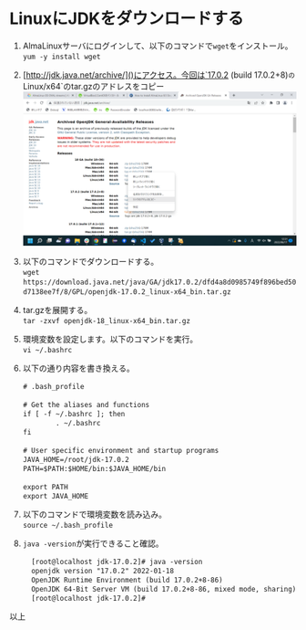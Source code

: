 # LinuxにJDKをダウンロードする

1. AlmaLinuxサーバにログインして、以下のコマンドで`wget`をインストール。  
  `yum -y install wget`

1. [http://jdk.java.net/archive/]()にアクセス。今回は`17.0.2 (build 17.0.2+8)`の`Linux/x64`のtar.gzのアドレスをコピー
![picture 32](almalinux_install_image/1f85b375a6f33936650c0cd7dc9e5af8c9aff529534925676181d86d9c083543.png)  

1. 以下のコマンドでダウンロードする。  
`wget https://download.java.net/java/GA/jdk17.0.2/dfd4a8d0985749f896bed50d7138ee7f/8/GPL/openjdk-17.0.2_linux-x64_bin.tar.gz`

1. tar.gzを展開する。  
`tar -zxvf openjdk-18_linux-x64_bin.tar.gz`

1. 環境変数を設定します。以下のコマンドを実行。  
`vi ~/.bashrc`

1. 以下の通り内容を書き換える。
    ```
    # .bash_profile

    # Get the aliases and functions
    if [ -f ~/.bashrc ]; then
            . ~/.bashrc
    fi

    # User specific environment and startup programs
    JAVA_HOME=/root/jdk-17.0.2
    PATH=$PATH:$HOME/bin:$JAVA_HOME/bin

    export PATH
    export JAVA_HOME
    ```

1. 以下のコマンドで環境変数を読み込み。  
  `source ~/.bash_profile`

1. `java -version`が実行できること確認。

    ```
      [root@localhost jdk-17.0.2]# java -version
      openjdk version "17.0.2" 2022-01-18
      OpenJDK Runtime Environment (build 17.0.2+8-86)
      OpenJDK 64-Bit Server VM (build 17.0.2+8-86, mixed mode, sharing)
      [root@localhost jdk-17.0.2]#
    ```
以上